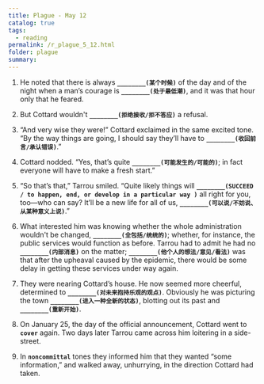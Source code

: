 ```yaml
---
title: Plague - May 12
catalog: true
tags: 
  - reading
permalink: /r_plague_5_12.html
folder: plague
summary: 
---
```



1.  He noted that there is always <b data-toggle="tooltip" data-original-title="{{site.data.answers.plag_d_91_a1}}">`________(某个时候)`</b> of the day and of the night when a man’s courage is <b data-toggle="tooltip" data-original-title="{{site.data.answers.plag_d_91_a2}}">`________(处于最低潮)`</b>, and it was that hour only that he feared.

2.  But Cottard wouldn't <b data-toggle="tooltip" data-original-title="{{site.data.answers.plag_d_91_b1}}">`________(拒绝接收/拒不答应)`</b> a refusal.

3.  “And very wise they were!” Cottard exclaimed in the same excited tone. “By the way things are going, I should say they’ll have to <b data-toggle="tooltip" data-original-title="{{site.data.answers.plag_d_91_c1}}">`________(收回前言/承认错误)`</b>.”

4.  Cottard nodded. “Yes, that’s quite <b data-toggle="tooltip" data-original-title="{{site.data.answers.plag_d_91_d1}}">`________(可能发生的/可能的)`</b>; in fact everyone will have to make a fresh start.”

5.  “So that’s that,” Tarrou smiled. “Quite likely things will <b data-toggle="tooltip" data-original-title="{{site.data.answers.plag_d_91_e1}}">`________(SUCCEED / to happen, end, or develop in a particular way )`</b> all right for you, too—who can say? It’ll be a new life for all of us, <b data-toggle="tooltip" data-original-title="{{site.data.answers.plag_d_91_e2}}">`________(可以说/不妨说、从某种意义上说)`</b>.”

6.  What interested him was knowing whether the whole administration wouldn't be changed, <b data-toggle="tooltip" data-original-title="{{site.data.answers.plag_d_91_f1}}">`________(全包括/统统的)`</b>; whether, for instance, the public services would function as before. Tarrou had to admit he had no <b data-toggle="tooltip" data-original-title="{{site.data.answers.plag_d_91_f2}}">`________(内部消息)`</b> on the matter; <b data-toggle="tooltip" data-original-title="{{site.data.answers.plag_d_91_f3}}">`________(他个人的想法/意见/看法)`</b> was that after the upheaval caused by the epidemic, there would be some delay in getting these services under way again.

7.  They were nearing Cottard’s house. He now seemed more cheerful, determined to <b data-toggle="tooltip" data-original-title="{{site.data.answers.plag_d_91_g1}}">`________(对未来抱持乐观的观点)`</b>. Obviously he was picturing the town <b data-toggle="tooltip" data-original-title="{{site.data.answers.plag_d_91_g2}}">`________(进入一种全新的状态)`</b>, blotting out its past and <b data-toggle="tooltip" data-original-title="{{site.data.answers.plag_d_91_g3}}">`________(重新开始)`</b>.

8.  On January 25, the day of the official announcement, Cottard went to <b data-toggle="tooltip" data-original-title="{{site.data.glossary.cover}}">`cover`</b> again. Two days later Tarrou came across him loitering in a side-street.

9.  In <b data-toggle="tooltip" data-original-title="{{site.data.glossary.noncommittal}}">`noncommittal`</b> tones they informed him that they wanted “some information,” and walked away, unhurrying, in the direction Cottard had taken.